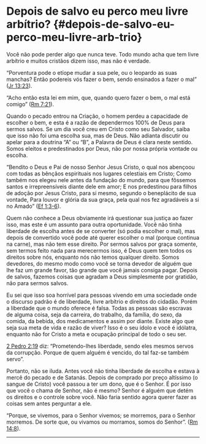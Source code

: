 # Depois de salvo eu perco meu livre arbítrio? {#depois-de-salvo-eu-perco-meu-livre-arb-trio}

Você não pode perder algo que nunca teve. Todo mundo acha que tem livre arbítrio e muitos cristãos dizem isso, mas não é verdade.

“Porventura pode o etíope mudar a sua pele, ou o leopardo as suas manchas? Então podereis vós fazer o bem, sendo ensinados a fazer o mal” ([Jr 13:23](http://bibliaonline.com.br/acf/jr/13/23)).

“Acho então esta lei em mim, que, quando quero fazer o bem, o mal está comigo” ([Rm 7:21](http://bibliaonline.com.br/acf/rm/7/21)).

Quando o pecado entrou na Criação, o homem perdeu a capacidade de escolher o bem, e esta é a razão de dependermos 100% de Deus para sermos salvos. Se um dia você creu em Cristo como seu Salvador, saiba que isso não foi uma escolha sua, mas de Deus. Não adianta discutir ou apelar para a doutrina “A” ou “B”, a Palavra de Deus é clara neste sentido. Somos eleitos e predestinados por Deus, não por nossa própria vontade ou escolha.

“Bendito o Deus e Pai de nosso Senhor Jesus Cristo, o qual nos abençoou com todas as bênçãos espirituais nos lugares celestiais em Cristo; Como também nos elegeu nele antes da fundação do mundo, para que fôssemos santos e irrepreensíveis diante dele em amor; E nos predestinou para filhos de adoção por Jesus Cristo, para si mesmo, segundo o beneplácito de sua vontade, Para louvor e glória da sua graça, pela qual nos fez agradáveis a si no Amado” ([Ef 1:3-6](http://bibliaonline.com.br/acf/ef/1/3-6)).

Quem não conhece a Deus obviamente irá questionar sua justiça ao fazer isso, mas este é um assunto para outra oportunidade. Você não tinha liberdade de escolha antes de se converter (só podia escolher o mal), mas depois de convertido você pode até querer escolher o mal (porque continua na carne), mas não tem esse direito. Por sermos salvos por graça somente, sem termos feito nada para merecermos isso, é Deus quem tem todos os direitos sobre nós, enquanto nós não temos qualquer direito. Somos devedores, do mesmo modo como você se torna devedor de alguém que lhe faz um grande favor, tão grande que você jamais consiga pagar. Depois de salvos, fazemos coisas que agradam a Deus simplesmente por gratidão, não para sermos salvos.

Eu sei que isso soa horrível para pessoas vivendo em uma sociedade onde o discurso padrão é de liberdade, livre arbítrio e direitos do cidadão. Porém a liberdade que o mundo oferece é falsa. Todas as pessoas são escravas de alguma coisa, seja da carreira, do trabalho, da família, do sexo, da comida, da bebida, dos medicamentos e assim por diante. Existe algo que seja sua meta de vida e razão de viver? Isso é o seu ídolo e você é idólatra, enquanto não for Cristo a meta e ocupação principal de todo o seu ser.

[2 Pedro 2:19](http://bibliaonline.com.br/acf/2pe/2/19) diz: “Prometendo-lhes liberdade, sendo eles mesmos servos da corrupção. Porque de quem alguém é vencido, do tal faz-se também servo”.

Portanto, não se iluda. Antes você não tinha liberdade de escolha e estava à mercê do pecado e de Satanás. Depois de comprado por preço altíssimo (o sangue de Cristo) você passou a ter um dono, que é o Senhor. É por isso que você o chama de Senhor, não é mesmo? Senhor é alguém que detém os direitos e o controle sobre você. Não faria sentido agora querer fazer as coisas sem antes perguntar a ele.

“Porque, se vivemos, para o Senhor vivemos; se morremos, para o Senhor morremos. De sorte que, ou vivamos ou morramos, somos do Senhor”. ([Rm 14:8](http://bibliaonline.com.br/acf/rm/14/8)).

*****